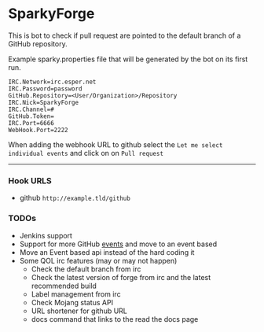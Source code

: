 # SparkyForge

This is bot to check if pull request are pointed to the default branch of a
GitHub repository.


Example sparky.properties file that will be generated by the bot on its first run.
```
IRC.Network=irc.esper.net
IRC.Password=password
GitHub.Repository=<User/Organization>/Repository
IRC.Nick=SparkyForge
IRC.Channel=#
GitHub.Token=
IRC.Port=6666
WebHook.Port=2222
```

When adding the webhook URL to github select the `Let me select individual events` and click on on `Pull request`

---
### Hook URLS

- github `http://example.tld/github`

### TODOs
  - Jenkins support
  - Support for more GitHub [events](https://developer.github.com/webhooks/) and move to an event based
  - Move an Event based api instead of the hard coding it
  - Some QOL irc features (may or may not happen)
    - Check the default branch from irc
    - Check the latest  version of forge from irc and the latest recommended build
    - Label management from irc
    - Check Mojang status API
    - URL shortener for github URL
    - docs command that links to the read the docs page
